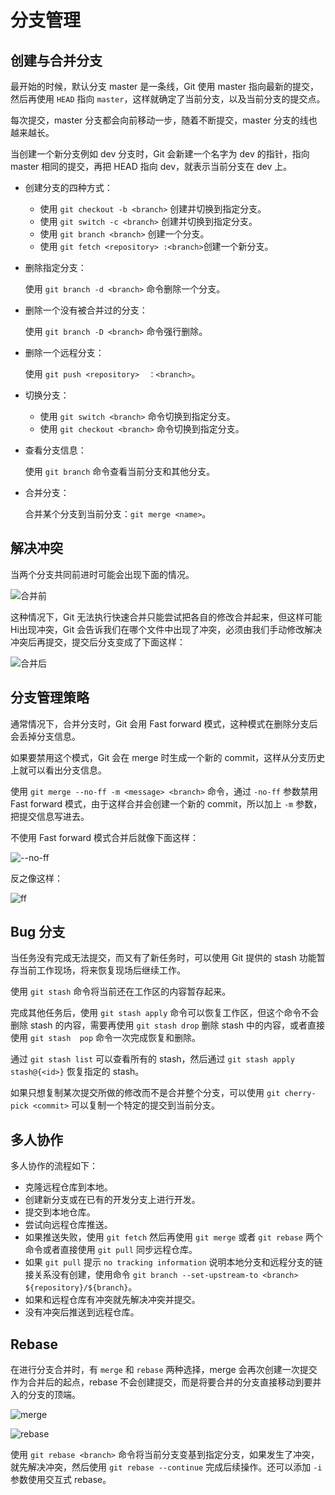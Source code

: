 # 分支管理

## 创建与合并分支

最开始的时候，默认分支 master 是一条线，Git 使用 master 指向最新的提交，然后再使用 `HEAD` 指向 `master`，这样就确定了当前分支，以及当前分支的提交点。

每次提交，master 分支都会向前移动一步，随着不断提交，master 分支的线也越来越长。

当创建一个新分支例如 dev 分支时，Git 会新建一个名字为 dev 的指针，指向 master 相同的提交，再把 HEAD 指向 dev，就表示当前分支在 dev 上。

- 创建分支的四种方式：
  - 使用 `git checkout -b <branch>` 创建并切换到指定分支。
  - 使用 `git switch -c <branch>` 创建并切换到指定分支。
  - 使用 `git branch <branch>` 创建一个分支。
  - 使用 `git fetch <repository> :<branch>`创建一个新分支。
- 删除指定分支：

  使用 `git branch -d <branch>` 命令删除一个分支。

- 删除一个没有被合并过的分支：

  使用 `git branch -D <branch>` 命令强行删除。

- 删除一个远程分支：

  使用 `git push <repository>  ：<branch>`。

- 切换分支：
  - 使用 `git switch <branch>` 命令切换到指定分支。
  - 使用 `git checkout <branch>` 命令切换到指定分支。
- 查看分支信息：

  使用 `git branch` 命令查看当前分支和其他分支。

- 合并分支：

  合并某个分支到当前分支：`git merge <name>`。

## 解决冲突

当两个分支共同前进时可能会出现下面的情况。

![合并前](./images/合并前.png)

这种情况下，Git 无法执行快速合并只能尝试把各自的修改合并起来，但这样可能Hi出现冲突，Git 会告诉我们在哪个文件中出现了冲突，必须由我们手动修改解决冲突后再提交，提交后分支变成了下面这样：

![合并后](./images/合并后.png)

## 分支管理策略

通常情况下，合并分支时，Git 会用 Fast forward 模式，这种模式在删除分支后会丢掉分支信息。

如果要禁用这个模式，Git 会在 merge 时生成一个新的 commit，这样从分支历史上就可以看出分支信息。

使用 `git merge --no-ff -m <message> <branch>` 命令，通过 `-no-ff` 参数禁用 Fast forward 模式，由于这样合并会创建一个新的 commit，所以加上 `-m` 参数，把提交信息写进去。

不使用 Fast forward 模式合并后就像下面这样：

![--no-ff](./images/--no-ff.png)

反之像这样：

![ff](./images/ff.png)

## Bug 分支

当任务没有完成无法提交，而又有了新任务时，可以使用 Git 提供的 stash 功能暂存当前工作现场，将来恢复现场后继续工作。

使用 `git stash` 命令将当前还在工作区的内容暂存起来。

完成其他任务后，使用 `git stash apply` 命令可以恢复工作区，但这个命令不会删除 stash 的内容，需要再使用 `git stash drop` 删除 stash 中的内容，或者直接使用 `git stash  pop` 命令一次完成恢复和删除。

通过 `git stash list` 可以查看所有的 stash，然后通过 `git stash apply stash@{<id>}` 恢复指定的 stash。

如果只想复制某次提交所做的修改而不是合并整个分支，可以使用 `git cherry-pick <commit>` 可以复制一个特定的提交到当前分支。

## 多人协作

多人协作的流程如下：

- 克隆远程仓库到本地。
- 创建新分支或在已有的开发分支上进行开发。
- 提交到本地仓库。
- 尝试向远程仓库推送。
- 如果推送失败，使用 `git fetch` 然后再使用 `git merge` 或者 `git rebase` 两个命令或者直接使用 `git pull` 同步远程仓库。
- 如果 `git pull` 提示 `no tracking information` 说明本地分支和远程分支的链接关系没有创建，使用命令 `git branch --set-upstream-to <branch> ${repository}/${branch}`。
- 如果和远程仓库有冲突就先解决冲突并提交。
- 没有冲突后推送到远程仓库。

## Rebase

在进行分支合并时，有 `merge` 和 `rebase` 两种选择，merge 会再次创建一次提交作为合并后的起点，rebase 不会创建提交，而是将要合并的分支直接移动到要并入的分支的顶端。

![merge](./images/merge.svg)

![rebase](./images/rebase.svg)

使用 `git rebase <branch>` 命令将当前分支变基到指定分支，如果发生了冲突，就先解决冲突，然后使用 `git rebase --continue` 完成后续操作。还可以添加 `-i` 参数使用交互式 rebase。
